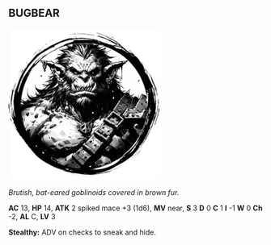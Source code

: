 ## BUGBEAR

![](images/bugbear.webp)

_Brutish, bat-eared goblinoids covered in brown fur._

**AC** 13, **HP** 14, **ATK** 2 spiked mace +3 (1d6), **MV** near, **S** 3 **D** 0 **C** 1 **I** -1 **W** 0 **Ch** -2, **AL** C, **LV** 3

**Stealthy:** ADV on checks to sneak and hide.

